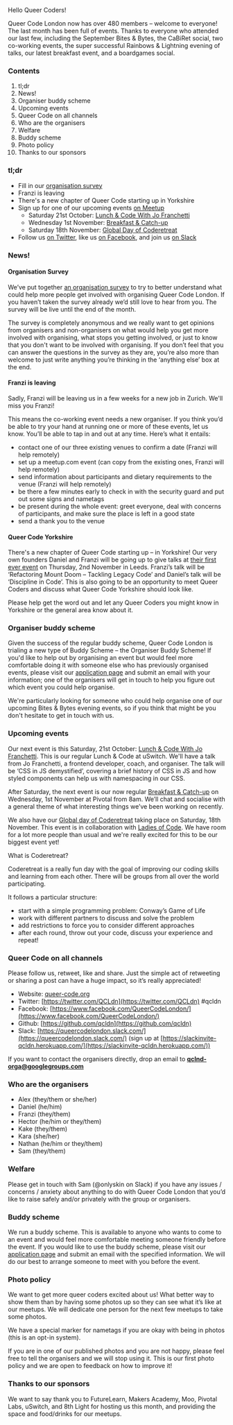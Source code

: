 Hello Queer Coders!

Queer Code London now has over 480 members – welcome to everyone! The last month has been full of events. Thanks to everyone who attended our last few, including the September Bites & Bytes, the CaBiRet social, two co-working events, the super successful Rainbows & Lightning evening of talks, our latest breakfast event, and a boardgames social.

### Contents
 1. tl;dr
 2. News!
 3. Organiser buddy scheme
 4. Upcoming events
 5. Queer Code on all channels
 6. Who are the organisers
 7. Welfare
 8. Buddy scheme
 9. Photo policy
 10. Thanks to our sponsors

### tl;dr
- Fill in our [organisation survey](https://docs.google.com/forms/d/e/1FAIpQLSe7gfVCpq817YOLYkVvUL7vaXOFw5kZnIa_NPOlUVqgxsslqg/viewform)
- Franzi is leaving
- There's a new chapter of Queer Code starting up in Yorkshire
- Sign up for one of our upcoming events [on Meetup](https://www.meetup.com/Queer-Code-London/)
    - Saturday 21st October: [Lunch & Code With Jo Franchetti](https://www.meetup.com/Queer-Code-London/events/241463339/)
    - Wednesday 1st November: [Breakfast & Catch-up](https://www.meetup.com/Queer-Code-London/events/244179707/)
    - Saturday 18th November: [Global Day of Coderetreat](http://queer-code.org/london/coderetreat2017/)
- Follow us [on Twitter](https://twitter.com/QCLdn), like us [on Facebook](https://www.facebook.com/QueerCodeLondon/), and join us [on Slack](https://slackinvite-qcldn.herokuapp.com/)

### News!

#### Organisation Survey

We’ve put together [an organisation survey](https://docs.google.com/forms/d/e/1FAIpQLSe7gfVCpq817YOLYkVvUL7vaXOFw5kZnIa_NPOlUVqgxsslqg/viewform) to try to better understand what could help more people get involved with organising Queer Code London. If you haven’t taken the survey already we’d still love to hear from you. The survey will be live until the end of the month.

The survey is completely anonymous and we really want to get opinions from organisers and non-organisers on what would help you get more involved with organising, what stops you getting involved, or just to know that you don't want to be involved with organising. If you don’t feel that you can answer the questions in the survey as they are, you’re also more than welcome to just write anything you’re thinking in the ‘anything else’ box at the end.

#### Franzi is leaving
Sadly, Franzi will be leaving us in a few weeks for a new job in Zurich. We'll miss you Franzi!

This means the co-working event needs a new organiser. If you think you’d be able to try your hand at running one or more of these events, let us know. You’ll be able to tap in and out at any time. Here’s what it entails:
- contact one of our three existing venues to confirm a date (Franzi will help remotely)
- set up a meetup.com event (can copy from the existing ones, Franzi will help remotely)
- send information about participants and dietary requirements to the venue (Franzi will help remotely)
- be there a few minutes early to check in with the security guard and put out some signs and nametags
- be present during the whole event: greet everyone, deal with concerns of participants, and make sure the place is left in a good state
- send a thank you to the venue

#### Queer Code Yorkshire

There's a new chapter of Queer Code starting up – in Yorkshire! Our very own founders Daniel and Franzi will be going up to give talks at [their first ever event](https://qcyorks-nov17.eventbrite.com) on Thursday, 2nd November in Leeds. Franzi’s talk will be ‘Refactoring Mount Doom – Tackling Legacy Code’ and Daniel’s talk will be ‘Discipline in Code’. This is also going to be an opportunity to meet Queer Coders and discuss what Queer Code Yorkshire should look like.

Please help get the word out and let any Queer Coders you might know in Yorkshire or the general area know about it.

### Organiser buddy scheme

Given the success of the regular buddy scheme, Queer Code London is trialing a new type of Buddy Scheme – the Organiser Buddy Scheme! If you'd like to help out by organising an event but
would feel more comfortable doing it with someone else who has previously organised events, please visit our [application page](https://github.com/qcldn/docs/blob/master/organiser_buddy.md)
and submit an email with your information; one of the organisers will get in touch to help you figure out which event you could help organise.

We're particularly looking for someone who could help organise one of our upcoming Bites & Bytes evening events, so if you think that might be you don't hesitate to get in touch with us.

### Upcoming events

Our next event is this Saturday, 21st October: [Lunch & Code With Jo Franchetti](https://www.meetup.com/Queer-Code-London/events/241463339/). This is our regular Lunch & Code at uSwitch. We'll have a talk from Jo Franchetti, a frontend developer, coach, and organiser. The talk will be ‘CSS in JS demystified’, covering a brief history of CSS in JS and how styled components can help us with namespacing in our CSS.

After Saturday, the next event is our now regular [Breakfast & Catch-up](https://www.meetup.com/Queer-Code-London/events/244179707/) on Wednesday, 1st November at Pivotal from 8am. We’ll chat and socialise with a general theme of what interesting things we’ve been working on recently.

We also have our [Global day of Coderetreat](http://queer-code.org/london/coderetreat2017/) taking place on Saturday, 18th November. This event is in collaboration with [Ladies of Code](https://www.meetup.com/Ladies-of-Code-UK/). We have room for a lot more people than usual and we're really excited for this to be our biggest event yet!

What is Coderetreat?

Coderetreat is a really fun day with the goal of improving our coding skills and learning from each other. There will be groups from all over the world participating.

It follows a particular structure:
- start with a simple programming problem: Conway’s Game of Life
- work with different partners to discuss and solve the problem
- add restrictions to force you to consider different approaches
- after each round, throw out your code, discuss your experience and repeat!

### Queer Code on all channels

Please follow us, retweet, like and share. Just the simple act of retweeting or sharing a post can have a huge impact, so it’s really appreciated!

- Website: [queer-code.org](http://queer-code.org/)
- Twitter: [https://twitter.com/QCLdn](https://twitter.com/QCLdn) #qcldn
- Facebook: [https://www.facebook.com/QueerCodeLondon/](https://www.facebook.com/QueerCodeLondon/)
- Github: [https://github.com/qcldn](https://github.com/qcldn)
- Slack: [https://queercodelondon.slack.com/](https://queercodelondon.slack.com/) (sign up at [https://slackinvite-qcldn.herokuapp.com/](https://slackinvite-qcldn.herokuapp.com/))

If you want to contact the organisers directly, drop an email to **qclnd-orga@googlegroups.com**

### Who are the organisers

- Alex (they/them or she/her)
- Daniel (he/him)
- Franzi (they/them)
- Hector (he/him or they/them)
- Kake (they/them)
- Kara (she/her)
- Nathan (he/him or they/them)
- Sam (they/them)

### Welfare

Please get in touch with Sam (@onlyskin on Slack) if you have any issues / concerns / anxiety about anything to do with Queer Code London that you’d like to raise safely and/or privately with the group or organisers.

### Buddy scheme

We run a buddy scheme. This is available to anyone who wants to come to an event and would feel more comfortable meeting someone friendly before the event. If you would like to use the buddy scheme, please visit our [application page](https://github.com/qcldn/docs/blob/master/buddy.md) and submit an email with the specified information. We will do our best to arrange someone to meet with you before the event.

### Photo policy

We want to get more queer coders excited about us! What better way to show them than by having some photos up so they can see what it’s like at our meetups. We will dedicate one person for the next few meetups to take some photos.

We have a special marker for nametags if you are okay with being in photos (this is an opt-in system).

If you are in one of our published photos and you are not happy, please feel free to tell the organisers and we will stop using it. This is our first photo policy and we are open to feedback on how to improve it!

### Thanks to our sponsors

We want to say thank you to FutureLearn, Makers Academy, Moo, Pivotal Labs, uSwitch, and 8th Light for hosting us this month, and providing the space and food/drinks for our meetups.
